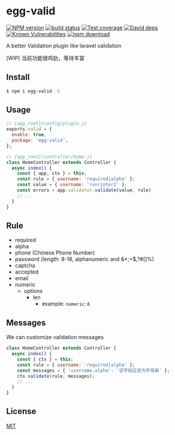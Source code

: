# egg-valid

[![NPM version][npm-image]][npm-url]
[![build status][travis-image]][travis-url]
[![Test coverage][codecov-image]][codecov-url]
[![David deps][david-image]][david-url]
[![Known Vulnerabilities][snyk-image]][snyk-url]
[![npm download][download-image]][download-url]

[npm-image]: https://img.shields.io/npm/v/egg-valid.svg?style=flat-square
[npm-url]: https://npmjs.org/package/egg-valid
[travis-image]: https://img.shields.io/travis/Runrioter/egg-valid.svg?style=flat-square
[travis-url]: https://travis-ci.org/Runrioter/egg-valid
[codecov-image]: https://img.shields.io/codecov/c/github/Runrioter/egg-valid.svg?style=flat-square
[codecov-url]: https://codecov.io/github/Runrioter/egg-valid?branch=master
[david-image]: https://img.shields.io/david/Runrioter/egg-valid.svg?style=flat-square
[david-url]: https://david-dm.org/Runrioter/egg-valid
[snyk-image]: https://snyk.io/test/npm/egg-valid/badge.svg?style=flat-square
[snyk-url]: https://snyk.io/test/npm/egg-valid
[download-image]: https://img.shields.io/npm/dm/egg-valid.svg?style=flat-square
[download-url]: https://npmjs.org/package/egg-valid

A better Validation plugin like laravel validation

[WIP] 当前功能很鸡肋，等待丰富

## Install

```bash
$ npm i egg-valid -S
```

## Usage

```js
// {app_root}/config/plugin.js
exports.valid = {
  enable: true,
  package: 'egg-valid',
};

// {app_root}/controller/home.js
class HomeController extends Controller {
  async index() {
    const { app, ctx } = this;
    const rule = { username: 'required|alpha' };
    const value = { username: 'runrioter2' };
    const errors = app.validator.validate(value, rule)
    // ...
  }
}
```

## Rule

* required
* alpha
* phone (Chinese Phone Number)
* password (length: 8-18, alphanumeric and &*;+$,?#[]%)
* captcha
* accepted
* email
* numeric
  - options
    * len
      * example: `numeric:6`

## Messages

We can customize validation messages

```js
class HomeController extends Controller {
  async index() {
    const { ctx } = this;
    const rule = { username: 'required|alpha' };
    const messages = { 'username.alpha': '该字段应该为字母串' };
    ctx.validate(rule, messages);
    // ...
  }
}
```

## License

[MIT](LICENSE)
